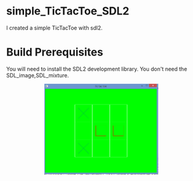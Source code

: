 # simple_TicTacToe_SDL2
I created a simple TicTacToe with sdl2.    

# Build Prerequisites
You will need to install the SDL2 development library.
You don't need the SDL_image,SDL_mixture.

 <p align="center">
 <img src="https://github.com/moeinnazari/simple_TicTacToe_SDL2/blob/main/image.png" alt="game" width="60%">
</p>
